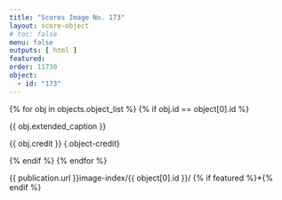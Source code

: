 ```yaml
---
title: "Scores Image No. 173"
layout: score-object
# toc: false
menu: false
outputs: [ html ]
featured: 
order: 11730
object:
  - id: "173"
---
```


{% for obj in objects.object_list %}
{% if obj.id == object[0].id %}

{{ obj.extended_caption }}

{{ obj.credit }} {.object-credit}

{% endif %}
{% endfor %}

<div class="object-credit object-url is-print-only">

{{ publication.url }}image-index/{{ object[0].id }}/ {% if featured %}*{% endif %}

</div>
